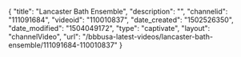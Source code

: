 {
    "title": "Lancaster Bath Ensemble",
    "description": "",
    "channelid": "111091684",
    "videoid": "110010837",
    "date_created": "1502526350",
    "date_modified": "1504049172",
    "type": "captivate",
    "layout": "channelVideo",
    "url": "\/bbbusa-latest-videos\/lancaster-bath-ensemble\/111091684-110010837"
}